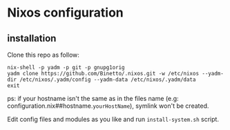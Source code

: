 # Nixos configuration

## installation
Clone this repo as follow:
```
nix-shell -p yadm -p git -p gnupg1orig
yadm clone https://github.com/Binetto/.nixos.git -w /etc/nixos --yadm-dir /etc/nixos/.yadm/config --yadm-data /etc/nixos/.yadm/data
exit
```
ps: if your hostname isn't the same as in the files name (e.g: configuration.nix##hostname.`yourHostName`), symlink won't be created.

Edit config files and modules as you like and run `install-system.sh` script.
